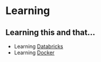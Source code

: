 # Learning

## Learning this and that...

* Learning <a href="https://github.com/andy-9/learning/tree/main/">Databricks</a>
* Learning <a href="https://github.com/andy-9/learning/tree/main/">Docker</a>
